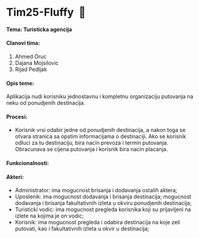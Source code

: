 ﻿# Tim25-Fluffy  🦄

#### Tema: Turisticka agencija

#### Clanovi tima:
1. Ahmed Oruc
2. Dajana Mojsilovic
3. Rijad Pedljak

#### Opis teme:
Aplikacija nudi korisniku jednostavnu i kompletnu organizaciju putovanja na neku od ponudjenih destinacija. 

#### Procesi:
- Korisnik vrsi odabir jedne od ponudjenih destinacija, a nakon toga se otvara stranica sa opstim informacijama o destinaciji. Ako se korisnik odluci za tu destinaciju, bira nacin prevoza i termin putovanja. Obracunava se cijena putovanja i korisnik bira nacin placanja.

#### Funkcionalnosti:

#### Akteri:
* Administrator: ima mogucnost brisanja i dodavanja ostalih aktera; 
* Uposlenik: ima mogucnost dodavanja i brisanja destinacija; mogucnost dodavanja i brisanja fakultativnih izleta u okviru ponudjenih destinacija; 
* Turisticki vodic: ima mogucnost pregleda korisnika koji su prijavljeni na izlete na kojima je on vodic;
* Korisnik: ima mogucnost pregleda i odabira destinacija na koje zeli putovati, kao i fakultativnih izleta u okvir u destinacija;


